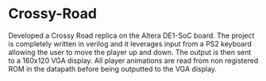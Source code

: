 # Crossy-Road

Developed a Crossy Road replica on the Altera DE1-SoC board. The project is completely written in verilog and it leverages input from a PS2 keyboard allowing the user to move the player up and down. The output is then sent to a 160x120 VGA display. All player animations are read from non registered ROM in the datapath before being outputted to the VGA display.
